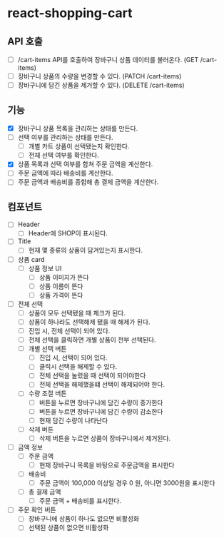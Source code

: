 # react-shopping-cart

## API 호출

- [ ] /cart-items API를 호출하여 장바구니 상품 데이터를 불러온다. (GET /cart-items)
- [ ] 장바구니 상품의 수량을 변경할 수 있다. (PATCH /cart-items)
- [ ] 장바구니에 담긴 상품을 제거할 수 있다. (DELETE /cart-items)

## 기능

- [x] 장바구니 상품 목록을 관리하는 상태를 만든다.
- [ ] 선택 여부를 관리하는 상태를 만든다.
  - [ ] 개별 카트 상품이 선택됐는지 확인한다.
  - [ ] 전체 선택 여부를 확인한다.
- [x] 상품 목록과 선택 여부를 합쳐 주문 금액을 계산한다.
- [ ] 주문 금액에 따라 배송비를 계산한다.
- [ ] 주문 금액과 배송비를 종합해 총 결제 금액을 계산한다.

## 컴포넌트

- [ ] Header
  - [ ] Header에 SHOP이 표시된다.
- [ ] Title
  - [ ] 현재 몇 종류의 상품이 담겨있는지 표시한다.
- [ ] 상품 card
  - [ ] 상품 정보 UI
    - [ ] 상품 이미지가 뜬다
    - [ ] 상품 이름이 뜬다
    - [ ] 상품 가격이 뜬다
- [ ] 전체 선택
  - [ ] 상품이 모두 선택됐을 때 체크가 된다.
  - [ ] 상품이 하나라도 선택해제 됐을 때 해제가 된다.
  - [ ] 진입 시, 전체 선택이 되어 있다.
  - [ ] 전체 선택을 클릭하면 개별 상품이 전부 선택된다.
  - [ ] 개별 선택 버튼
    - [ ] 진입 시, 선택이 되어 있다.
    - [ ] 클릭시 선택을 해제할 수 있다.
    - [ ] 전체 선택을 눌렀을 때 선택이 되어야한다
    - [ ] 전체 선택을 해제했을떄 선택이 해제되어야 한다.
  - [ ] 수량 조절 버튼
    - [ ] 버튼을 누르면 장바구니에 담긴 수량이 증가한다
    - [ ] 버튼을 누르면 장바구니에 담긴 수량이 감소한다
    - [ ] 현재 담긴 수량이 나타난다
  - [ ] 삭제 버튼
    - [ ] 삭제 버튼을 누르면 상품이 장바구니에서 제거된다.
- [ ] 금액 정보
  - [ ] 주문 금액
    - [ ] 현재 장바구니 목록을 바탕으로 주문금액을 표시한다
  - [ ] 배송비
    - [ ] 주문 금액이 100,000 이상일 경우 0 원, 아니면 3000원을 표시한다
  - [ ] 총 결제 금액
    - [ ] 주문 금액 + 배송비를 표시한다.
- [ ] 주문 확인 버튼
  - [ ] 장바구니에 상품이 하나도 없으면 비활성화
  - [ ] 선택된 상품이 없으면 비활성화
